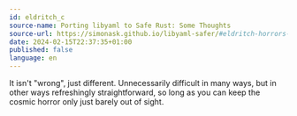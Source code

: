 ```yaml
---
id: eldritch_c
source-name: Porting libyaml to Safe Rust: Some Thoughts
source-url: https://simonask.github.io/libyaml-safer/#eldritch-horrors-or-just-c
date: 2024-02-15T22:37:35+01:00
published: false
language: en
---
```


It isn't "wrong", just different. Unnecessarily difficult in many ways, but in other ways refreshingly straightforward, so long as you can keep the cosmic horror only just barely out of sight.
